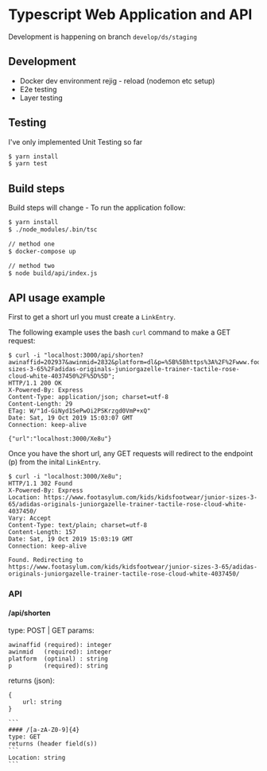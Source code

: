 # Typescript Web Application and API

Development is happening on branch `develop/ds/staging`

## Development
- Docker dev environment rejig - reload (nodemon etc setup)
- E2e testing
- Layer testing

## Testing
I've only implemented Unit Testing so far

```bash
$ yarn install
$ yarn test
```

## Build steps
Build steps will change - To run the application follow:

```bash
$ yarn install
$ ./node_modules/.bin/tsc

// method one
$ docker-compose up

// method two
$ node build/api/index.js
```

## API usage example

First to get a short url you must create a `LinkEntry`.

The following example uses the bash `curl` command to make a GET request:
```console
$ curl -i "localhost:3000/api/shorten?awinaffid=202937&awinmid=2832&platform=dl&p=%5B%5Bhttps%3A%2F%2Fwww.footasylum.com%2Fkids%2Fkidsfootwear%2Fjunior-sizes-3-65%2Fadidas-originals-juniorgazelle-trainer-tactile-rose-cloud-white-4037450%2F%5D%5D";
HTTP/1.1 200 OK
X-Powered-By: Express
Content-Type: application/json; charset=utf-8
Content-Length: 29
ETag: W/"1d-GiNyd1SePwOi2PSKrzgd0VmP+xQ"
Date: Sat, 19 Oct 2019 15:03:07 GMT
Connection: keep-alive

{"url":"localhost:3000/Xe8u"}
```

Once you have the short url, any GET requests will redirect to the endpoint (p) from the inital `LinkEntry`. 

```console
$ curl -i "localhost:3000/Xe8u";
HTTP/1.1 302 Found
X-Powered-By: Express
Location: https://www.footasylum.com/kids/kidsfootwear/junior-sizes-3-65/adidas-originals-juniorgazelle-trainer-tactile-rose-cloud-white-4037450/
Vary: Accept
Content-Type: text/plain; charset=utf-8
Content-Length: 157
Date: Sat, 19 Oct 2019 15:03:19 GMT
Connection: keep-alive

Found. Redirecting to https://www.footasylum.com/kids/kidsfootwear/junior-sizes-3-65/adidas-originals-juniorgazelle-trainer-tactile-rose-cloud-white-4037450/
```

### API

#### /api/shorten
type: POST | GET
params: 
```
awinaffid (required): integer
awinmid   (required): integer
platform  (optinal) : string
p         (required): string
```
returns (json):
````
{
    url: string
}

```
#### /[a-zA-Z0-9]{4}
type: GET
returns (header field(s))
```
Location: string
```
